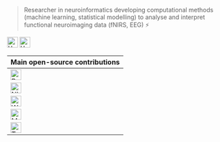 > Researcher in neuroinformatics developing computational methods (machine learning, statistical modelling) to analyse and interpret functional neuroimaging data (fNIRS, EEG) ⚡

<a href="https://gitlab.com/HanBnrd" target="_blank" style="text-decoration:none"><img src="https://img.shields.io/badge/GitLab-HanBnrd-blue?logo=gitlab" alt="HanBnrd" height="25"></a> <a href="https://github.com/HanBnrd" target="_blank" style="text-decoration:none"><img src="https://img.shields.io/badge/GitHub-HanBnrd-blue?logo=github" alt="HanBnrd" height="25"></a>

| Main open-source contributions |
|---|
| <a href="https://gitlab.com/HanBnrd/benchnirs" target="_blank" style="text-decoration:none"><img src="https://img.shields.io/badge/BenchNIRS-grey?logo=gitlab" alt="BenchNIRS" height="25"></a> |
| <a href="https://github.com/HanBnrd/NIRSimple" target="_blank" style="text-decoration:none"><img src="https://img.shields.io/badge/NIRSimple-grey?logo=github" alt="NIRSimple" height="25"></a> |
| <a href="https://gitlab.com/HanBnrd/workload-bci" target="_blank" style="text-decoration:none"><img src="https://img.shields.io/badge/Workload BCI-grey?logo=gitlab" alt="Workload BCI" height="25"> |
| <a href="https://github.com/mne-tools/mne-python" target="_blank" style="text-decoration:none"><img src="https://img.shields.io/badge/MNE Python-grey?logo=github" alt="MNE Python" height="25"> |
| <a href="https://github.com/celiao/tmdbsimple" target="_blank" style="text-decoration:none"><img src="https://img.shields.io/badge/TMDb Simple-grey?logo=github" alt="TMDb Simple" height="25"> |
